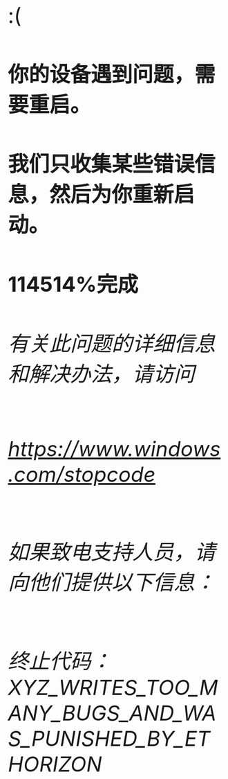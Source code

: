 <font size="100">:(<font>

#### 你的设备遇到问题，需要重启。
#### 我们只收集某些错误信息，然后为你重新启动。

#### 114514%完成

###### 有关此问题的详细信息和解决办法，请访问
###### https://www.windows.com/stopcode

###### 如果致电支持人员，请向他们提供以下信息：
###### 终止代码：XYZ_WRITES_TOO_MANY_BUGS_AND_WAS_PUNISHED_BY_ETHORIZON

